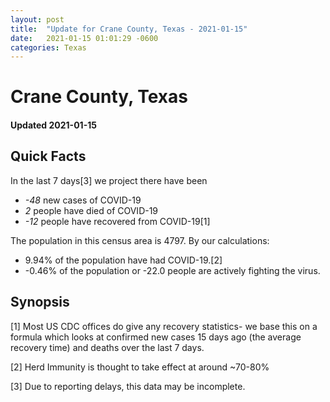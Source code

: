 ```yaml
---
layout: post
title:  "Update for Crane County, Texas - 2021-01-15"
date:   2021-01-15 01:01:29 -0600
categories: Texas
---
```


# Crane County, Texas
#### Updated 2021-01-15

## Quick Facts

In the last 7 days[3] we project there have been
- *-48* new cases of COVID-19
- *2* people have died of COVID-19
- *-12* people have recovered from COVID-19[1]

The population in this census area is 4797. By our calculations:
- 9.94% of the population have had COVID-19.[2]
- -0.46% of the population or -22.0 people are actively fighting the virus.

## Synopsis




[1] Most US CDC offices do give any recovery statistics- we base this on a formula which looks at confirmed new cases
15 days ago (the average recovery time) and deaths over the last 7 days.

[2] Herd Immunity is thought to take effect at around ~70-80%

[3] Due to reporting delays, this data may be incomplete.
 
    